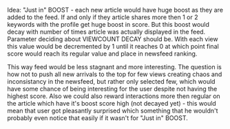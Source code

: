 Idea:
"Just in" BOOST - each new article would have huge boost as they are added to the feed. 
If and only if they article shares more then 1 or 2 keywords with the profile get huge boost in score. But this boost would decay with number of times article was actually displayed in the feed. Parameter deciding about VIEWCOUNT DECAY should be. With each view this value would be decremented by 1 until it reaches 0 at which point final score would reach its regular value and place in newsfeed ranking.

This way feed would be less stagnant and more interesting. 
The question is how not to push all new arrivals to the top for few views creating chaos and inconsistancy in the newsfeed, but rather only selected few, which would have some chance of being interesting for the user despite not having the highest score. 
Also we could also reward interactions more then regular on the article which have it's boost score high (not decayed yet) - this would mean that user got pleasantly surprised which something that he wouldn't probably even notice that easily if it wasn't for "Just in" BOOST.
